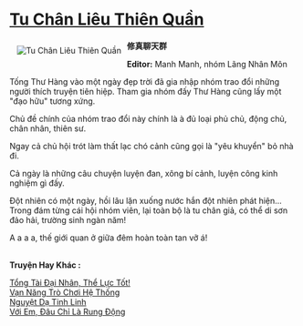 <a href="https://utruyen.com/tu-chan-lieu-thien-quan/16593/" title="Tu Chân Liêu Thiên Quần"><h1>Tu Chân Liêu Thiên Quần</h1></a><div style="display:table"><img align="right" style="float: left; padding: 10px;" src="https://utruyen.com/images/story/200x260/tu-chan-lieu-thien-quan.jpg" alt="Tu Chân Liêu Thiên Quần"><b>修真聊天群<p></p>Editor:</b> Manh Manh, nhóm Lãng Nhân Môn<p></p>Tống Thư Hàng vào một ngày đẹp trời đã gia nhập nhóm trao đổi những người thích truyện tiên hiệp. Tham gia nhóm đấy Thư Hàng cũng lấy một "đạo hữu" tương xứng.<p></p>Chủ đề chính của nhóm trao đổi này chính là à đủ loại phủ chủ, động chủ, chân nhân, thiên sư.<p></p>Ngay cả chủ hội trót làm thất lạc chó cảnh cũng gọi là "yêu khuyển" bỏ nhà đi.<p></p>Cả ngày là những câu chuyện luyện đan, xông bí cảnh, luyện công kinh nghiệm gì đấy.<p></p>Đột nhiên có một ngày, hồi lâu lặn xuống nước hắn đột nhiên phát hiện... Trong đám từng cái hội nhóm viên, lại toàn bộ là tu chân giả, có thể di sơn đảo hải, trường sinh ngàn năm!<p></p>A a a a, thế giới quan ở giữa đêm hoàn toàn tan vỡ á!</div><p><br><b>Truyện Hay Khác :</b></p><a href="https://utruyen.com/tong-tai-dai-nhan-the-luc-tot/17391/" alt="Tổng Tài Đại Nhân, Thể Lực Tốt!">Tổng Tài Đại Nhân, Thể Lực Tốt!</a><br/><a href="https://truyenngontinhay.wordpress.com/2019/10/03/van-nang-tro-choi-he-thong/" alt="Vạn Năng Trò Chơi Hệ Thống">Vạn Năng Trò Chơi Hệ Thống</a><br/><a href="https://github.com/quanluxury/ngontinhhot/tree/master/truyenhay/20501/" alt="Nguyệt Dạ Tinh Linh">Nguyệt Dạ Tinh Linh</a><br/><a href="https://truyenngontinhay.wordpress.com/2019/10/03/voi-em-dau-chi-la-rung-dong/" alt="Với Em, Đâu Chỉ Là Rung Động">Với Em, Đâu Chỉ Là Rung Động</a><br/>
